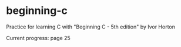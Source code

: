 # beginning-c
Practice for learning C with "Beginning C - 5th edition" by Ivor Horton

Current progress: page 25